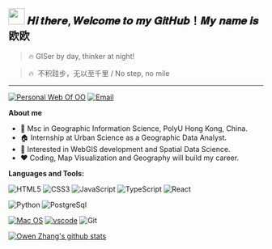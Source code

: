 <h2 ><img src="https://cdn.jsdelivr.net/gh/dmego/images/img/Hi.gif" height="32" /> 𝑯𝒊 𝒕𝒉𝒆𝒓𝒆, 𝑾𝒆𝒍𝒄𝒐𝒎𝒆 𝒕𝒐 𝒎𝒚 𝑮𝒊𝒕𝑯𝒖𝒃！𝑴𝒚 𝒏𝒂𝒎𝒆 𝒊𝒔 欧欧</h2>

> 🔥 GISer by day, thinker at night!

> 🔥  不积跬步，无以至千里 / No step, no mile

---

<p>
  <a href="https://ouwen-z-site.netlify.app"><img src="https://img.shields.io/badge/GIS-欧欧主页-blue" alt="Personal Web Of OO"></a>
  <a href="1000444691@smail.shnu.edu.cn"><img  src="https://img.shields.io/badge/Email-1000444691@smail.shnu.edu.cn-brightgreen" alt="Email"></a>
</p>

**About me**

- 🏫 Msc in Geographic Information Science, PolyU Hong Kong, China.
- 🏠 Internship at Urban Science as a Geographic Data Analyst.
- 💼 Interested in WebGIS development and Spatial Data Science.
- ❤️ Coding, Map Visualization and Geography will build my career.

**Languages and Tools:**

![HTML5](https://img.shields.io/badge/-HTML5-%23E44D27?style=flat-square&logo=html5&logoColor=ffffff)
![CSS3](https://img.shields.io/badge/-CSS3-%231572B6?style=flat-square&logo=css3)
![JavaScript](https://img.shields.io/badge/-JavaScript-%23F7DF1C?style=flat-square&logo=javascript&logoColor=000000&labelColor=%23F7DF1C&color=%23FFCE5A)
![TypeScript](https://img.shields.io/badge/-TypeScript-007ACC?style=flat-square&logo=typescript&logoColor=white)
![React](https://img.shields.io/badge/-React-%23282C34?style=flat-square&logo=react)

![Python](https://img.shields.io/badge/-Python-green?style=flat-square&logo=python)
![PostgreSql](https://img.shields.io/badge/-PostgreSql-%23fdc167?style=flat-square&logo=postgresql&logoColor=000000)

[![Mac OS](https://img.shields.io/badge/MacOS-Ventura-4e9eee?style=flat-square&logo=macos&logoColor=ffffff)](https://www.microsoft.com/windows/windows-10)
[![vscode](https://img.shields.io/badge/IDE-VSCode-blue?style=flat-square&logo=visual-studio-code&logoColor=ffffff)](https://code.visualstudio.com/)
![Git](https://img.shields.io/badge/-Git-%23F05032?style=flat-square&logo=git&logoColor=%23ffffff)

<a href="https://github.com/Ashes814"><img src="https://github-readme-stats.vercel.app/api?username=Ashes814&show_icons=true&theme=prussian"  alt="Owen Zhang's github stats" data-canonical-src="https://github-readme-stats.vercel.app/api?username=Ashes814&show_icons=true&theme=prussian" style="max-width:100%;">
</a>
